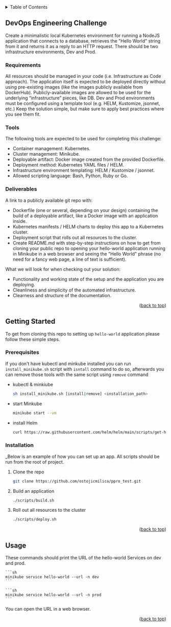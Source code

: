 <div id="top"></div>
<details>
  <summary>Table of Contents</summary>
  <ol>
    <li><a href="#about-the-project">DevOps Engineering Challenge</a></li>
    <li>
      <a href="#getting-started">Getting Started</a>
      <ul>
        <li><a href="#prerequisites">Prerequisites</a></li>
        <li><a href="#installation">Installation</a></li>
      </ul>
    </li>
    <li><a href="#usage">Usage</a></li>
  </ol>
</details>



## DevOps Engineering Challenge

Create a minimalistic local Kubernetes environment for running a NodeJS application that connects to a database, retrieves the "Hello World"
string from it and returns it as a reply to an HTTP request. There should be two infrastructure environments, Dev and Prod.

### Requirements

All resources should be managed in your code (i.e. Infrastructure as Code approach).
The application itself is expected to be deployed directly without using pre-existing images (like the images publicly available from DockerHub).
Publicly-available images are allowed to be used for the underlying “infrastructure” pieces, like DB.
Dev and Prod environments must be configured using a template tool (e.g. HELM, Kustomize, jsonnet, etc.)
Keep the solution simple, but make sure to apply best practices where you see them fit.

### Tools

The following tools are expected to be used for completing this challenge:
* Container management: Kubernetes.
* Cluster management: Minikube.
* Deployable artifact: Docker image created from the provided Dockerfile.
* Deployment method: Kubernetes YAML files / HELM.
* Infrastructure environment templating: HELM / Kustomize / jsonnet.
* Allowed scripting language: Bash, Python, Ruby or Go.

### Deliverables

A link to a publicly available git repo with:
* Dockerfile (one or several, depending on your design) containing the build of a deployable artifact, like a Docker image with an
application inside.
* Kubernetes manifests / HELM charts to deploy this app to a Kubernetes cluster.
* Deployment script that rolls out all resources to the cluster.
* Create README.md with step-by-step instructions on how to get from cloning your public repo to opening your hello-world application
running in Minikube in a web browser and seeing the "Hello World" phrase (no need for a fancy web page, a line of text is sufficient).

What we will look for when checking out your solution:
* Functionality and working state of the setup and the application you are deploying.
* Cleanliness and simplicity of the automated infrastructure.
* Clearness and structure of the documentation.

<p align="right">(<a href="#top">back to top</a>)</p>



<!-- GETTING STARTED -->
## Getting Started

To get from cloning this repo to setting up `hello-world` application please follow these simple steps.

### Prerequisites

If you don't have kubectl and minkube installed you can run `install_minikube.sh` script with `isntall` command to do so, afterwards you can remove those tools with the same script using `remove` command 

* kubectl & minkiube
  ```sh
  sh install_minikube.sh [install|remove] <installation_path>
  ```
* start Minkube
  ```sh
  minikube start --vm
  ```
* install Helm
  ```sh
  curl https://raw.githubusercontent.com/helm/helm/main/scripts/get-helm-3 | bash
  ```


### Installation

_Below is an example of how you can set up an app. All scripts should be run from the root of project.

1. Clone the repo
   ```sh
   git clone https://github.com/ostojicmilica/ppro_test.git
   ```
2. Build an application
   ```sh
   ./scripts/build.sh
   ```
3. Roll out all resources to the cluster
   ```sh
   ./scripts/deploy.sh
   ```

<p align="right">(<a href="#top">back to top</a>)</p>



<!-- USAGE EXAMPLES -->
## Usage

These commands should print the URL of the hello-world Services on dev and prod.

    ```sh
    minikube service hello-world --url -n dev
    ```

    ```sh
    minikube service hello-world --url -n prod
    ```
    
You can open the URL in a web browser.

<p align="right">(<a href="#top">back to top</a>)</p>
